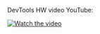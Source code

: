 DevTools HW video YouTube: 

[![Watch the video](https://i9.ytimg.com/vi/xuy0wTCIzkI/mq1.jpg?sqp=CICq_4oG&rs=AOn4CLB-f4fVIG0m6qB5l3UptG08IPKrnA)](https://youtu.be/xuy0wTCIzkI)
